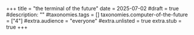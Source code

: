+++
title = "the terminal of the future"
date = 2025-07-02
#draft = true
#description: ""
#taxonomies.tags = []
taxonomies.computer-of-the-future = ["4"]
#extra.audience = "everyone"
#extra.unlisted = true
extra.stub = true
+++

